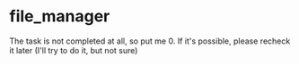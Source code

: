 # file_manager
The task is not completed at all, so put me 0. If it's possible, please recheck it later (I'll try to do it,  but not sure)